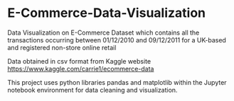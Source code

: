 # E-Commerce-Data-Visualization
Data Visualization on E-Commerce Dataset which contains all the transactions occurring between 01/12/2010 and 09/12/2011 for a UK-based and registered non-store online retail

Data obtained in csv format from Kaggle website https://www.kaggle.com/carrie1/ecommerce-data

This project uses python libraries pandas and matplotlib within the Jupyter notebook environment for data cleaning and visualization.
